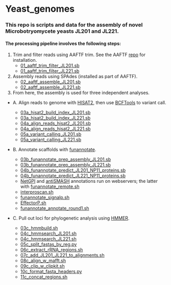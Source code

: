 # Yeast_genomes

### This repo is scripts and data for the assembly of novel Microbotryomycete yeasts JL201 and JL221.

#### The processing pipeline involves the following steps:

1. Trim and filter reads using AAFTF trim. See the AAFTF [repo](https://github.com/stajichlab/AAFTF) for installation.
    - [01_aaftf_trim_filter_JL201.sb](https://github.com/liberjul/Yeast_genomes/blob/main/scripts/01_aaftf_trim_filter_JL201.sb)
    - [01_aaftf_trim_filter_JL221.sb](https://github.com/liberjul/Yeast_genomes/blob/main/scripts/01_aaftf_trim_filter_JL221.sb)
2. Assembly reads using SPAdes (installed as part of AAFTF).
    - [02_aaftf_assemble_JL201.sb](https://github.com/liberjul/Yeast_genomes/blob/main/scripts/02_aaftf_assemble_JL201.sb)
    - [02_aaftf_assemble_JL221.sb](https://github.com/liberjul/Yeast_genomes/blob/main/scripts/02_aaftf_assemble_JL221.sb)
3. From here, the assembly is used for three independent analyses.

  - A. Align reads to genome with [HISAT2](http://daehwankimlab.github.io/hisat2/), then use [BCFTools](http://samtools.github.io/bcftools/bcftools.html) to variant call.
      - [03a_hisat2_build_index_JL201.sb](https://github.com/liberjul/Yeast_genomes/blob/main/scripts/03a_hisat2_build_index_JL201.sb)
      - [03a_hisat2_build_index_JL221.sb](https://github.com/liberjul/Yeast_genomes/blob/main/scripts/03a_hisat2_build_index_JL221.sb)
      - [04a_align_reads_hisat2_JL201.sb](https://github.com/liberjul/Yeast_genomes/blob/main/scripts/04a_align_reads_hisat2_JL201.sb)
      - [04a_align_reads_hisat2_JL221.sb](https://github.com/liberjul/Yeast_genomes/blob/main/scripts/04a_align_reads_hisat2_JL221.sb)
      - [05a_variant_calling_JL201.sb](https://github.com/liberjul/Yeast_genomes/blob/main/scripts/05a_variant_calling_JL201.sb)
      - [05a_variant_calling_JL221.sb](https://github.com/liberjul/Yeast_genomes/blob/main/scripts/05a_variant_calling_JL221.sb)

  - B. Annotate scaffolds with [funannotate](https://github.com/nextgenusfs/funannotate/).
      - [03b_funannotate_prep_assembly_JL201.sb](https://github.com/liberjul/Yeast_genomes/blob/main/scripts/03b_funannotate_prep_assembly_JL201.sb)
      - [03b_funannotate_prep_assembly_JL221.sb](https://github.com/liberjul/Yeast_genomes/blob/main/scripts/03b_funannotate_prep_assembly_JL221.sb)
      - [04b_funannotate_predict_JL201_NP11_proteins.sb](https://github.com/liberjul/Yeast_genomes/blob/main/scripts/04b_funannotate_predict_JL201_NP11_proteins.sb)
      - [04b_funannotate_predict_JL221_NP11_proteins.sb](https://github.com/liberjul/Yeast_genomes/blob/main/scripts/04b_funannotate_predict_JL221_NP11_proteins.sb)
      - [NetGPI](https://services.healthtech.dtu.dk/service.php?NetGPI-1.1) and [antiSMASH](https://fungismash.secondarymetabolites.org/#!/start) annotations run on webservers; the latter with [funannotate_remote.sh](https://github.com/liberjul/Yeast_genomes/blob/main/scripts/funannotate_remote.sh)
      - [interproscan.sh](https://github.com/liberjul/Yeast_genomes/blob/main/scripts/interproscan.sh)
      - [funannotate_signalp.sh](https://github.com/liberjul/Yeast_genomes/blob/main/scripts/funannotate_signalp.sh)
      - [EffectorP.sh](https://github.com/liberjul/Yeast_genomes/blob/main/scripts/EffectorP.sh)
      - [funannotate_annotate_round1.sh](https://github.com/liberjul/Yeast_genomes/blob/main/scripts/funannotate_annotate_round1.sh)
  - C. Pull out loci for phylogenetic analysis using [HMMER](http://hmmer.org/).
      - [03c_hmmbuild.sh](https://github.com/liberjul/Yeast_genomes/blob/main/scripts/03c_hmmbuild.sh)
      - [04c_hmmsearch_JL201.sh](https://github.com/liberjul/Yeast_genomes/blob/main/scripts/04c_hmmsearch_JL201.sh)
      - [04c_hmmsearch_JL221.sh](https://github.com/liberjul/Yeast_genomes/blob/main/scripts/04c_hmmsearch_JL221.sh)
      - [05c_split_fastas_by_reg.py](https://github.com/liberjul/Yeast_genomes/blob/main/scripts/05c_split_fastas_by_reg.py)
      - [06c_extract_rRNA_regions.sh](https://github.com/liberjul/Yeast_genomes/blob/main/scripts/06c_extract_rRNA_regions.sh)
      - [07c_add_JL201_JL221_to_alignments.sh](https://github.com/liberjul/Yeast_genomes/blob/main/scripts/07c_add_JL201_JL221_to_alignments.sh)
      - [08c_align_w_mafft.sh](https://github.com/liberjul/Yeast_genomes/blob/main/scripts/08c_align_w_mafft.sh)
      - [09c_clip_w_clipkit.sh](https://github.com/liberjul/Yeast_genomes/blob/main/scripts/09c_clip_w_clipkit.sh)
      - [10c_format_fasta_headers.py](https://github.com/liberjul/Yeast_genomes/blob/main/scripts/10c_format_fasta_headers.py)
      - [11c_concat_regions.sh](https://github.com/liberjul/Yeast_genomes/blob/main/scripts/11c_concat_regions.sh)
